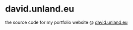 # david.unland.eu
the source code for my portfolio website @ [david.unland.eu](https://david.unland.eu)
